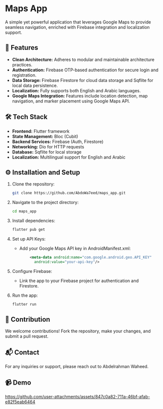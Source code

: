 
# Maps App

A simple yet powerful application that leverages Google Maps to provide seamless navigation, enriched with Firebase integration and localization support.


## 📱 Features
- **Clean Architecture:** Adheres to modular and maintainable architecture practices.
- **Authentication:** Firebase OTP-based authentication for secure login and registration.
- **Data Storage:** Firebase Firestore for cloud data storage and Sqflite for local data persistence.
- **Localization:** Fully supports both English and Arabic languages.
- **Google Maps Integration:** Features include location detection, map navigation, and marker placement using Google Maps API.



## 🛠️ Tech Stack
- **Frontend:** Flutter framework
- **State Management:** Bloc (Cubit)
- **Backend Services:** Firebase (Auth, Firestore)
- **Networking:** Dio for HTTP requests
- **Database:** Sqflite for local storage
- **Localization:** Multilingual support for English and Arabic

## ⚙️ Installation and Setup
1. Clone the repository:
   ```bash
   git clone https://github.com/AbdoWa7eed/maps_app.git
   ```

2. Navigate to the project directory:
   ```bash
   cd maps_app
   ```

3. Install dependencies:
   ```bash
   flutter pub get
   ```

4. Set up API Keys:
   -  Add your Google Maps API key in AndroidManifest.xml:
   
     ```xml
             <meta-data android:name="com.google.android.geo.API_KEY"
               android:value="your-api-key"/>
     ```

5. Configure Firebase:
   - Link the app to your Firebase project for authentication and Firestore.

6. Run the app:
   ```bash
   flutter run
   ```


## 🤝 Contribution
We welcome contributions! Fork the repository, make your changes, and submit a pull request.

## 📬 Contact
For any inquiries or support, please reach out to Abdelrahman Waheed.

## 📹 Demo 

https://github.com/user-attachments/assets/847c0a82-711a-46bf-afab-e82f5eab6464




